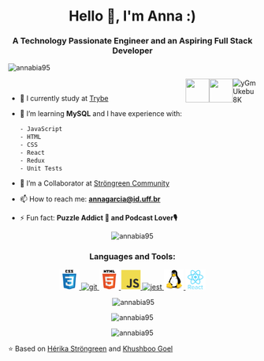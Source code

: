 <h1 align="center">Hello 👋, I'm Anna :)</h1>
<h3 align="center">A Technology Passionate Engineer and an Aspiring Full Stack Developer</h3>

<p align="left"> <img src="https://komarev.com/ghpvc/?username=annabia95&label=Profile%20views&color=0e75b6&style=flat" alt="annabia95" /> </p>
<a href="https://discord.gg/yGmUkebu8K" target="blank"><img align="right" src="https://raw.githubusercontent.com/rahuldkjain/github-profile-readme-generator/master/src/images/icons/Social/discord.svg" alt="yGmUkebu8K" height="48" width="48" />
</a>
<a href="https://www.linkedin.com/in/anna-beatriz-trajano-de-sá/" target="_blank"> <img align="right" src="https://i.ibb.co/Kx2GSrT/linkedin.png" width="48px" height="48px"></a> <a href="https://www.instagram.com/annabiatrajano/" target="_blank"> <img align="right" src="https://cdn.icon-icons.com/icons2/1211/PNG/512/1491579602-yumminkysocialmedia36_83067.png" width="48px" height="48px"></a> <br /> 


- 🔭 I currently study at [Trybe](https://www.betrybe.com/)

- 🌱 I’m learning **MySQL** and I have experience with:

      - JavaScript
      - HTML
      - CSS
      - React
      - Redux
      - Unit Tests

- 👯 I’m a Collaborator at [Ströngreen Community](https://discord.gg/yGmUkebu8K)

- 📫 How to reach me: **annagarcia@id.uff.br**

- ⚡ Fun fact: **Puzzle Addict 🧩 and Podcast Lover🎙**

<p align="center" >
      <img src="https://i.postimg.cc/Tw9rDpQ4/Captura-de-tela-de-2021-11-18-22-26-27.png" alt="annabia95" width="250" height="300"/>
</p>

<h3 align="center">Languages and Tools:</h3>
<p align="center"> <a href="https://www.w3schools.com/css/" target="_blank" rel="noreferrer"> <img src="https://raw.githubusercontent.com/devicons/devicon/master/icons/css3/css3-original-wordmark.svg" alt="css3" width="40" height="40"/> </a> <a href="https://git-scm.com/" target="_blank" rel="noreferrer"> <img src="https://www.vectorlogo.zone/logos/git-scm/git-scm-icon.svg" alt="git" width="40" height="40"/> </a> <a href="https://www.w3.org/html/" target="_blank" rel="noreferrer"> <img src="https://raw.githubusercontent.com/devicons/devicon/master/icons/html5/html5-original-wordmark.svg" alt="html5" width="40" height="40"/> </a> <a href="https://developer.mozilla.org/en-US/docs/Web/JavaScript" target="_blank" rel="noreferrer"> <img src="https://raw.githubusercontent.com/devicons/devicon/master/icons/javascript/javascript-original.svg" alt="javascript" width="40" height="40"/> </a> <a href="https://jestjs.io" target="_blank" rel="noreferrer"> <img src="https://www.vectorlogo.zone/logos/jestjsio/jestjsio-icon.svg" alt="jest" width="40" height="40"/> </a> <a href="https://www.linux.org/" target="_blank" rel="noreferrer"> <img src="https://raw.githubusercontent.com/devicons/devicon/master/icons/linux/linux-original.svg" alt="linux" width="40" height="40"/> </a> <a href="https://reactjs.org/" target="_blank" rel="noreferrer"> <img src="https://raw.githubusercontent.com/devicons/devicon/master/icons/react/react-original-wordmark.svg" alt="react" width="40" height="40"/> </a> </p>


<p align="center" >&nbsp;<img src="https://github-readme-stats.vercel.app/api?username=annabia95&show_icons=true&locale=en&theme=tokyonight" alt="annabia95" /></p>

<p align="center" ><img src="https://github-readme-streak-stats.herokuapp.com/?user=annabia95&theme=tokyonight" alt="annabia95" /></p>

<p align="center" >
      <img src="https://github-readme-stats.vercel.app/api/top-langs/?username=annabia95&layout=compact&theme=tokyonight" alt="annabia95" />
</p>


⭐️ Based on [Hérika Ströngreen](https://github.com/Strongreen) and [Khushboo Goel](https://github.com/KhushbooGoel01)

